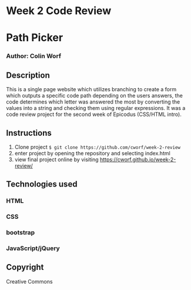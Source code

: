 # Week 2 Code Review

# Path Picker

### Author: Colin Worf

## Description

This is a single page website which utilizes branching to create a form which outputs a specific code path depending on the users answers, the code determines which letter was answered the most by converting the values into a string and checking them using regular expressions. It was a code review project for the second week of Epicodus (CSS/HTML intro).

## Instructions

1. Clone project ```$ git clone https://github.com/cworf/week-2-review ```
2. enter project by opening the repository and selecting index.html
3. view final project online by visiting https://cworf.github.io/week-2-review/

## Technologies used

### HTML
### CSS
### bootstrap
### JavaScript/jQuery

## Copyright

Creative Commons
